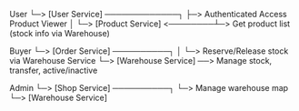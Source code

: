 User
 └─> [User Service] ─────────────┐
                                 ├─> Authenticated Access
Product Viewer                   │
 └─> [Product Service] <────────┴─> Get product list (stock info via Warehouse)
                                 
Buyer
 └─> [Order Service] ──────────┐
      │                        └─> Reserve/Release stock via Warehouse Service
      └─> [Warehouse Service] ──> Manage stock, transfer, active/inactive

Admin
 └─> [Shop Service] ──────────┐
      └─> Manage warehouse map └─> [Warehouse Service]

